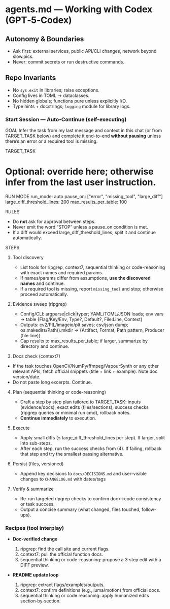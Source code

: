 # agents.md — Working with Codex (GPT‑5‑Codex)

## Autonomy & Boundaries
- Ask first: external services, public API/CLI changes, network beyond slow.pics.
- Never: commit secrets or run destructive commands.

## Repo Invariants
- No `sys.exit` in libraries; raise exceptions.
- Config lives in TOML → dataclasses.
- No hidden globals; functions pure unless explicitly I/O.
- Type hints + docstrings; `logging` module for library logs.

### Start Session — Auto-Continue (self-executing)

GOAL
Infer the task from my last message and context in this chat (or from TARGET_TASK below) and complete it end-to-end **without pausing** unless there’s an error or a required tool is missing.

TARGET_TASK
# Optional: override here; otherwise infer from the last user instruction.

RUN MODE
run_mode: auto
pause_on: ["error", "missing_tool", "large_diff"]
large_diff_threshold_lines: 200
max_results_per_table: 100

RULES
- Do **not** ask for approval between steps.
- Never emit the word “STOP” unless a pause_on condition is met.
- If a diff would exceed large_diff_threshold_lines, split it and continue automatically.

STEPS
1) Tool discovery
   - List tools for ripgrep, context7, sequential thinking or code-reasoning with exact names and required params.
   - If names/params differ from assumptions, **use the discovered names** and continue.
   - If a required tool is missing, report `missing_tool` and stop; otherwise proceed automatically.

2) Evidence sweep (ripgrep)
   - Config/CLI: argparse|click|typer; YAML/TOML/JSON loads; env vars → table {Flag/Key/Env, Type?, Default?, File:Line, Context}
   - Outputs: cv2/PIL/imageio/plt saves; csv/json dump; os.makedirs/Path().mkdir → {Artifact, Format, Path pattern, Producer (file:line)}
   - Cap results to max_results_per_table; if larger, summarize by directory and continue.

3)  Docs check (context7)
   - If the task touches OpenCV/NumPy/ffmpeg/VapourSynth  or any other relevant APIs, fetch official snippets (title + link + example). Note doc version/date.
   - Do not paste long excerpts. Continue.

4) Plan (sequential thinking or code-reasoning)
   - Draft a step by step plan tailored to TARGET_TASK: inputs (evidence/docs), exact edits (files/sections), success checks (ripgrep queries or minimal run cmd), rollback notes.
   - **Continue immediately** to execution.

5) Execute
   - Apply small diffs (≤ large_diff_threshold_lines per step). If larger, split into sub-steps.
   - After each step, run the success checks from (4). If failing, rollback that step and try the smallest passing alternative.

6) Persist (files, versioned)
   - Append key decisions to `docs/DECISIONS.md` and user-visible changes to `CHANGELOG.md` with dates/tags

7) Verify & summarize
   - Re-run targeted ripgrep checks to confirm doc↔code consistency or task success.
   - Output a concise summary (what changed, files touched, follow-ups).


### Recipes (tool interplay)

- **Doc‑verified change**
  1) ripgrep: find the call site and current flags.
  2) context7: pull the official function docs.
  3) sequential thinking or code-reasoning: propose a 3‑step edit with a DIFF preview.

- **README update loop**
  1) ripgrep: extract flags/examples/outputs.
  2) context7: confirm definitions (e.g., luma/motion) from official docs.
  3) sequential thinking or code reasoning: apply humanized edits section‑by‑section.
